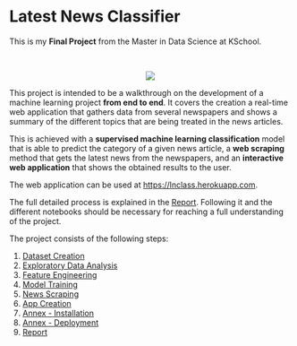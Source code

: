 # Latest News Classifier

This is my **Final Project** from the Master in Data Science at KSchool.

<br/>
<p align="center">
  <img src="https://kschool.com/wp-content/uploads/2014/09/kschool.png">
</p>

This project is intended to be a walkthrough on the development of a machine learning project **from end to end**. It covers the creation a real-time web application that gathers data from several newspapers and shows a summary of the different topics that are being treated in the news articles.

This is achieved with a **supervised machine learning classification** model that is able to predict the category of a given news article, a **web scraping** method that gets the latest news from the newspapers, and an **interactive web application** that shows the obtained results to the user.

The web application can be used at https://lnclass.herokuapp.com.

The full detailed process is explained in the [Report](https://github.com/miguelfzafra/Latest-News-Classifier/blob/master/0.%20Latest%20News%20Classifier/09.%20Report/Latest%20News%20Classifier.pdf). Following it and the different notebooks should be necessary for reaching a  full understanding of the project.

The project consists of the following steps:

1. [Dataset Creation](https://github.com/miguelfzafra/Latest-News-Classifier/tree/master/0.%20Latest%20News%20Classifier/01.%20Dataset%20Creation)
2. [Exploratory Data Analysis](https://github.com/miguelfzafra/Latest-News-Classifier/tree/master/0.%20Latest%20News%20Classifier/02.%20Exploratory%20Data%20Analysis)
3. [Feature Engineering](https://github.com/miguelfzafra/Latest-News-Classifier/tree/master/0.%20Latest%20News%20Classifier/03.%20Feature%20Engineering)
4. [Model Training](https://github.com/miguelfzafra/Latest-News-Classifier/tree/master/0.%20Latest%20News%20Classifier/04.%20Model%20Training)
5. [News Scraping](https://github.com/miguelfzafra/Latest-News-Classifier/tree/master/0.%20Latest%20News%20Classifier/05.%20News%20Scraping)
6. [App Creation](https://github.com/miguelfzafra/Latest-News-Classifier/tree/master/0.%20Latest%20News%20Classifier/06.%20App%20Creation)
7. [Annex - Installation](https://github.com/miguelfzafra/Latest-News-Classifier/tree/master/0.%20Latest%20News%20Classifier/07.%20Annex%20-%20Installation)
8. [Annex - Deployment](https://github.com/miguelfzafra/Latest-News-Classifier/tree/master/0.%20Latest%20News%20Classifier/08.%20Annex%20-%20Deployment)
9. [Report](https://github.com/miguelfzafra/Latest-News-Classifier/tree/master/0.%20Latest%20News%20Classifier/09.%20Report)

